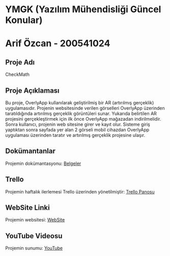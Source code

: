 # YMGK (Yazılım Mühendisliği Güncel Konular)

# Arif Özcan - 200541024



## Proje Adı
CheckMath

## Proje Açıklaması
Bu proje, OverlyApp kullanılarak geliştirilmiş bir AR (artırılmış gerçeklik) uygulamasıdır. Projenin websitesinde verilen görselleri OverlyApp üzerinden taratıldığında artırılmış gerçeklik görüntüleri sunar.
Yukarıda belirtilen AR projesini gerçekleştirmek için ilk önce OverlyApp mağazadan indirilmelidir. Sonra kullanıcı, projenin web sitesine girer ve kayıt olur. Sisteme giriş yaptıktan sonra sayfada yer alan 2 görseli mobil cihazdan OverlyApp uygulaması üzerinden taratır ve artırılmış gerçeklik projesine ulaşır.

## Dokümantanlar  
Projemin dokümantasyonu: [Belgeler](https://github.com/arifozcan35/YMGK/tree/main/Belgeler)

## Trello
Projemin haftalık ilerlemesi Trello üzerinden yönetilmiştir: [Trello Panosu](https://trello.com/b/gfYr6E2P/ymgk)

## WebSite Linki
Projemin websitesi: [WebSite](https://arifozcan.xyz/)

## YouTube Videosu
Projemin sunumu: [YouTube](https://www.youtube.com/shorts/736-sLJsHc0)
